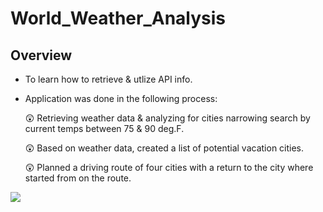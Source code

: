 # World_Weather_Analysis
## Overview
- To learn how to retrieve & utlize API info.
- Application was done in the following process:

    :astonished: Retrieving weather data & analyzing for cities narrowing search by current temps between 75 & 90 deg.F.

    :astonished: Based on weather data, created a list of potential vacation cities.

    :astonished: Planned a driving route of four cities with a return to the city where started from on the route.

<img src=WeatherPy_travel_map_mark_2.PNG>
